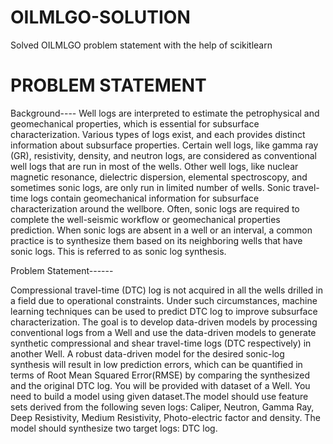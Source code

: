 # OILMLGO-SOLUTION
Solved OILMLGO problem statement with the help of scikitlearn

# PROBLEM STATEMENT
Background----
Well logs are interpreted to estimate the petrophysical and geomechanical properties, which is essential for subsurface characterization. Various types of logs exist, and each provides distinct information about subsurface properties. Certain well logs, like gamma ray (GR), resistivity, density, and neutron logs, are considered as  conventional well logs that are run in most of the wells. Other well logs, like nuclear magnetic resonance, dielectric dispersion, elemental spectroscopy, and sometimes sonic logs, are only run in limited number of wells.
Sonic travel-time logs contain geomechanical information for subsurface characterization around the wellbore. Often, sonic logs are required to complete the well-seismic workflow or geomechanical properties prediction. When sonic logs are absent in a well or an interval, a common practice is to synthesize them based on its neighboring wells that have sonic logs. This is referred to as sonic log synthesis.




Problem Statement------

Compressional travel-time (DTC) log is not acquired in all the wells drilled in a field due to operational constraints. Under such circumstances, machine learning techniques can be used to predict DTC log to improve subsurface characterization. The goal is to develop data-driven models by processing  conventional logs from a Well  and use the data-driven models to generate synthetic compressional and shear travel-time logs (DTC respectively) in another Well. A robust data-driven model for the desired sonic-log synthesis will result in low prediction errors, which can be quantified in terms of Root Mean Squared Error(RMSE) by comparing the synthesized and the original DTC log.
You will be provided with  dataset of a Well. You need to build a model using given dataset.The model should use feature sets derived from the following seven logs: Caliper, Neutron, Gamma Ray, Deep Resistivity, Medium Resistivity, Photo-electric factor and density. The  model should synthesize two target logs: DTC log.
